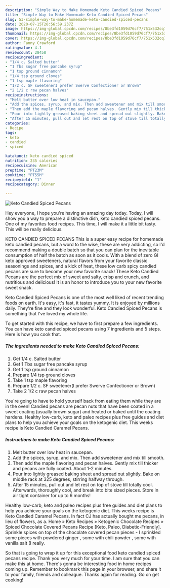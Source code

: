 ```yaml
---
description: "Simple Way to Make Homemade Keto Candied Spiced Pecans"
title: "Simple Way to Make Homemade Keto Candied Spiced Pecans"
slug: 53-simple-way-to-make-homemade-keto-candied-spiced-pecans
date: 2020-07-15T20:56:59.237Z
image: https://img-global.cpcdn.com/recipes/8be3fd1059d76cf7/751x532cq70/keto-candied-spiced-pecans-recipe-main-photo.jpg
thumbnail: https://img-global.cpcdn.com/recipes/8be3fd1059d76cf7/751x532cq70/keto-candied-spiced-pecans-recipe-main-photo.jpg
cover: https://img-global.cpcdn.com/recipes/8be3fd1059d76cf7/751x532cq70/keto-candied-spiced-pecans-recipe-main-photo.jpg
author: Fanny Crawford
ratingvalue: 4.1
reviewcount: 28458
recipeingredient:
- "1/4 c. Salted butter"
- "1 Tbs sugar free pancake syrup"
- "1 tsp ground cinnamon"
- "1/4 tsp ground cloves"
- "1 tsp maple flavoring"
- "1/2 c. SF sweetenerI prefer Swerve Confectioner or Brown"
- "2 1/2 c raw pecan halves"
recipeinstructions:
- "Melt butter over low heat in saucepan."
- "Add the spices, syrup, and mix. Then add sweetener and mix till smooth."
- "Then add the maple flavoring and pecan halves. Gently mix till thicker and pecans are fully coated. About 1-2 minutes."
- "Pour into lightly greased baking sheet and spread out slightly. Bake on middle rack at 325 degrees, stirring halfway through."
- "After 15 minutes, pull out and let rest on top of stove till totally cool. Afterwards, thoroughly cool, and break into bite sized pieces. Store in air tight container for up to 6 months!"
categories:
- Recipe
tags:
- keto
- candied
- spiced

katakunci: keto candied spiced 
nutrition: 235 calories
recipecuisine: American
preptime: "PT23M"
cooktime: "PT55M"
recipeyield: "1"
recipecategory: Dinner

---
```



![Keto Candied Spiced Pecans](https://img-global.cpcdn.com/recipes/8be3fd1059d76cf7/751x532cq70/keto-candied-spiced-pecans-recipe-main-photo.jpg)

Hey everyone, I hope you're having an amazing day today. Today, I will show you a way to prepare a distinctive dish, keto candied spiced pecans. One of my favorites food recipes. This time, I will make it a little bit tasty. This will be really delicious.

KETO CANDIED SPICED PECANS This is a super easy recipe for homemade keto candied pecans, but a word to the wise, these are very addicting, so I&#39;d recommend making a double batch so that you can plan for the inevitable consumption of half the batch as soon as it cools. With a blend of zero GI keto approved sweeteners, natural flavors from your favorite classic seasonings and spices, and a kick of heat, these low carb spicy candied pecans are sure to become your new favorite snack! These Keto Candied Pecans are the perfect mix of sweet and salty, crisp and crunch, and nutritious and delicious! It is an honor to introduce you to your new favorite sweet snack.

Keto Candied Spiced Pecans is one of the most well liked of recent trending foods on earth. It's easy, it's fast, it tastes yummy. It is enjoyed by millions daily. They're fine and they look wonderful. Keto Candied Spiced Pecans is something that I've loved my whole life.


To get started with this recipe, we have to first prepare a few ingredients. You can have keto candied spiced pecans using 7 ingredients and 5 steps. Here is how you cook that.

<!--inarticleads1-->

##### The ingredients needed to make Keto Candied Spiced Pecans:

1. Get 1/4 c. Salted butter
1. Get 1 Tbs sugar free pancake syrup
1. Get 1 tsp ground cinnamon
1. Prepare 1/4 tsp ground cloves
1. Take 1 tsp maple flavoring
1. Prepare 1/2 c. SF sweetener(I prefer Swerve Confectioner or Brown)
1. Take 2 1/2 c raw pecan halves


You&#39;re going to have to hold yourself back from eating them while they are in the oven! Candied pecans are pecan nuts that have been coated in a sweet coating (usually brown sugar) and heated or baked until the coating hardens. Healthy low-carb, keto and paleo recipes plus free guides and diet plans to help you achieve your goals on the ketogenic diet. This weeks recipe is Keto Candied Caramel Pecans. 

<!--inarticleads2-->

##### Instructions to make Keto Candied Spiced Pecans:

1. Melt butter over low heat in saucepan.
1. Add the spices, syrup, and mix. Then add sweetener and mix till smooth.
1. Then add the maple flavoring and pecan halves. Gently mix till thicker and pecans are fully coated. About 1-2 minutes.
1. Pour into lightly greased baking sheet and spread out slightly. Bake on middle rack at 325 degrees, stirring halfway through.
1. After 15 minutes, pull out and let rest on top of stove till totally cool. Afterwards, thoroughly cool, and break into bite sized pieces. Store in air tight container for up to 6 months!


Healthy low-carb, keto and paleo recipes plus free guides and diet plans to help you achieve your goals on the ketogenic diet. This weeks recipe is Keto Candied Caramel Pecans. In fact CJ has actually bought me pecans, in lieu of flowers, as a. Home » Keto Recipes » Ketogenic Chocolate Recipes » Spiced Chocolate Covered Pecans Recipe [Keto, Paleo, Diabetic-Friendly]. Sprinkle spices on top of the chocolate covered pecan pieces - I sprinkled some pieces with powdered ginger , some with chili powder , some with vanilla salt (I really. 

So that is going to wrap it up for this exceptional food keto candied spiced pecans recipe. Thank you very much for your time. I am sure that you can make this at home. There's gonna be interesting food in home recipes coming up. Remember to bookmark this page in your browser, and share it to your family, friends and colleague. Thanks again for reading. Go on get cooking!
